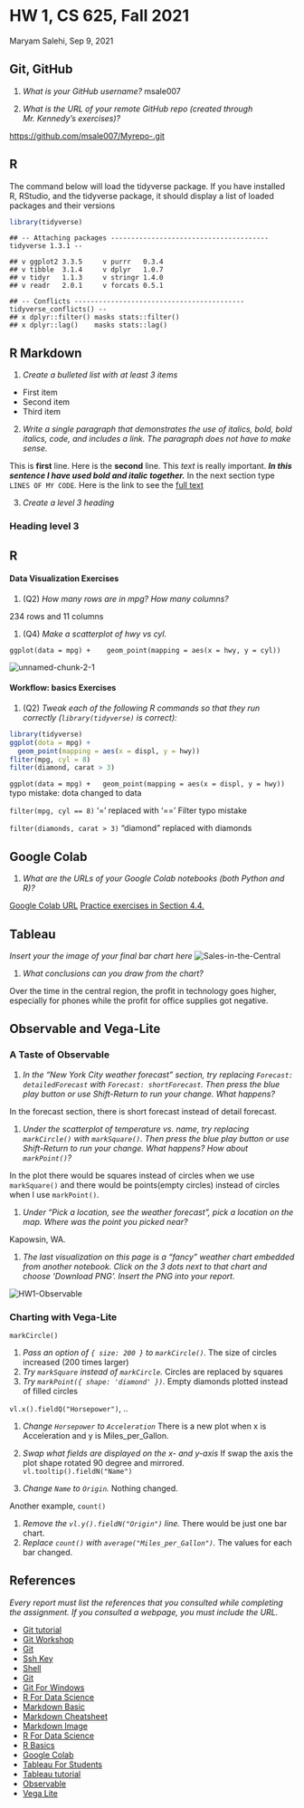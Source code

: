 HW 1, CS 625, Fall 2021
================
Maryam Salehi, Sep 9, 2021

## Git, GitHub

1.  *What is your GitHub username?* msale007

2.  *What is the URL of your remote GitHub repo (created through
    Mr. Kennedy’s exercises)?*

<https://github.com/msale007/Myrepo-.git>

## R

The command below will load the tidyverse package. If you have installed
R, RStudio, and the tidyverse package, it should display a list of
loaded packages and their versions

``` r
library(tidyverse)
```

    ## -- Attaching packages --------------------------------------- tidyverse 1.3.1 --

    ## v ggplot2 3.3.5     v purrr   0.3.4
    ## v tibble  3.1.4     v dplyr   1.0.7
    ## v tidyr   1.1.3     v stringr 1.4.0
    ## v readr   2.0.1     v forcats 0.5.1

    ## -- Conflicts ------------------------------------------ tidyverse_conflicts() --
    ## x dplyr::filter() masks stats::filter()
    ## x dplyr::lag()    masks stats::lag()

## R Markdown

1.  *Create a bulleted list with at least 3 items*

-   First item
-   Second item
-   Third item

2.  *Write a single paragraph that demonstrates the use of italics,
    bold, bold italics, code, and includes a link. The paragraph does
    not have to make sense.*

This is **first** line. Here is the **second** line. This *text* is
really important. ***In this sentence I have used bold and italic
together.*** In the next section type `LINES OF MY CODE`. Here is the
link to see the [full text](https://fulltext.com)

3.  *Create a level 3 heading*

### Heading level 3

## R

#### Data Visualization Exercises

1.  (Q2) *How many rows are in mpg? How many columns?*

234 rows and 11 columns

1.  (Q4) *Make a scatterplot of hwy vs cyl.*

```{r}
ggplot(data = mpg) +    geom_point(mapping = aes(x = hwy, y = cyl))
```
![unnamed-chunk-2-1](https://user-images.githubusercontent.com/70677493/132733269-11f2e3a1-8699-448f-b7af-4528c5b97d7e.png)


#### Workflow: basics Exercises

1.  (Q2) *Tweak each of the following R commands so that they run
    correctly (`library(tidyverse)` is correct):*

``` r
library(tidyverse)
ggplot(dota = mpg) + 
  geom_point(mapping = aes(x = displ, y = hwy))
fliter(mpg, cyl = 8)
filter(diamond, carat > 3)
```

`ggplot(data = mpg) +   geom_point(mapping = aes(x = displ, y = hwy))`
typo mistake: dota changed to data

`filter(mpg, cyl == 8)` ‘=’ replaced with ‘==’ Filter typo mistake

`filter(diamonds, carat > 3)` “diamond” replaced with diamonds

## Google Colab

1.  *What are the URLs of your Google Colab notebooks (both Python and
    R)?*

[Google Colab
URL](https://colab.research.google.com/drive/1KLX6zVpzqbDN66Ota8Z-KKF6S5siaYyS?usp=sharing)
[Practice exercises in Section
4.4.](https://colab.research.google.com/drive/1N2WSA3CBQyQ3OCTN7R84PRzedPSAl8im)

## Tableau

*Insert your the image of your final bar chart here*
![Sales-in-the-Central](https://user-images.githubusercontent.com/70677493/132733577-01e31dd9-9976-4c1f-b27a-2d0264ba4caf.jpg)


1.  *What conclusions can you draw from the chart?*

Over the time in the central region, the profit in technology goes
higher, especially for phones while the profit for office supplies got
negative.

## Observable and Vega-Lite

### A Taste of Observable

1.  *In the “New York City weather forecast” section, try replacing
    `Forecast: detailedForecast` with `Forecast: shortForecast`. Then
    press the blue play button or use Shift-Return to run your change.
    What happens?*

In the forecast section, there is short forecast instead of detail
forecast.

1.  *Under the scatterplot of temperature vs. name, try replacing
    `markCircle()` with `markSquare()`. Then press the blue play button
    or use Shift-Return to run your change. What happens? How about
    `markPoint()`?*

In the plot there would be squares instead of circles when we use
`markSquare()` and there would be points(empty circles) instead of
circles when I use `markPoint()`.

1.  *Under “Pick a location, see the weather forecast”, pick a location
    on the map. Where was the point you picked near?*

Kapowsin, WA.

1.  *The last visualization on this page is a “fancy” weather chart
    embedded from another notebook. Click on the 3 dots next to that
    chart and choose ‘Download PNG’. Insert the PNG into your report.*

![HW1-Observable](https://user-images.githubusercontent.com/70677493/132733479-f5c7dd25-d0b4-4ecf-bf13-97433c53cd19.png)


### Charting with Vega-Lite

`markCircle()`

1.  *Pass an option of `{ size: 200 }` to `markCircle()`.* The size of
    circles increased (200 times larger)
2.  *Try `markSquare` instead of `markCircle`.* Circles are replaced by
    squares
3.  *Try `markPoint({ shape: 'diamond' })`.* Empty diamonds plotted
    instead of filled circles

`vl.x().fieldQ("Horsepower")`, ..

1.  *Change `Horsepower` to `Acceleration`* There is a new plot when x
    is Acceleration and y is Miles\_per\_Gallon.  

2.  *Swap what fields are displayed on the x- and y-axis* If swap the
    axis the plot shape rotated 90 degree and mirrored.
    `vl.tooltip().fieldN("Name")`

3.  *Change `Name` to `Origin`.* Nothing changed.

Another example, `count()`

1.  *Remove the `vl.y().fieldN("Origin")` line.* There would be just one
    bar chart.
2.  *Replace `count()` with `average("Miles_per_Gallon")`.* The values
    for each bar changed.

## References

*Every report must list the references that you consulted while
completing the assignment. If you consulted a webpage, you must include
the URL.*

-   [Git tutorial](https://www.atlassian.com/git/tutorials/git-bash)
-   [Git
    Workshop](https://git.cs.odu.edu/tkennedy/git-workshop/-/wikis/Git-Workshop)
-   [Git](https://happygitwithr.com/hello-git.html)
-   [Ssh Key](https://happygitwithr.com/ssh-keys.html)
-   [Shell](https://happygitwithr.com/shell.html#shell)
-   [Git](https://r-pkgs.org/git.html#git-init)
-   [Git For Windows](https://www.youtube.com/watch?v=F_fPEMnr1OQ)
-   [R For Data Science](https://r4ds.had.co.nz/data-visualisation.html)
-   [Markdown Basic](https://www.markdownguide.org/basic-syntax)
-   [Markdown Cheatsheet](https://rmarkdown.rstudio.com/lesson-1.html)
-   [Markdown
    Image](https://www.earthdatascience.org/courses/earth-analytics/document-your-science/add-images-to-rmarkdown-report/)
-   [R For Data
    Science](https://r4ds.had.co.nz/data-visualisation.html#first-steps)
-   [R Basics](https://r4ds.had.co.nz/workflow-basics.html#practice)
-   [Google
    Colab](https://colab.research.google.com/drive/1yN0mKVc_Ssl8rQ74ShPnaMCnNhFc2__h)
-   [Tableau For Students](https://www.tableau.com/academic/students)
-   [Tableau
    tutorial](https://www.tableau.com/learn/tutorials/on-demand/getting-started)
-   [Observable](https://observablehq.com/@observablehq/a-taste-of-observable)
-   [Vega Lite](https://observablehq.com/@observablehq/vega-lite)
